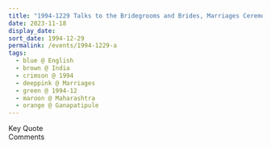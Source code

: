```yaml
---
title: "1994-1229 Talks to the Bridegrooms and Brides, Marriages Ceremony, Gaṇapatīpuḷe, Maharashtra, India"
date: 2023-11-18
display_date: 
sort_date: 1994-12-29
permalink: /events/1994-1229-a
tags:
  - blue @ English
  - brown @ India
  - crimson @ 1994
  - deeppink @ Marriages
  - green @ 1994-12
  - maroon @ Maharashtra
  - orange @ Ganapatipule
---
```


<wave-list>
  <list-title color="green" width="75">Key Quote</list-title>
  <list-item color="BlanchedAlmond"  width="200"></list-item>
  <list-item color="Lavender"></list-item>
  <list-item color="BlanchedAlmond"></list-item>
</wave-list>

<br>

<wave-list>
  <list-title color="green" width="75">Comments</list-title>
  <list-item color="BlanchedAlmond"  width="200"></list-item>
  <list-item color="Lavender"></list-item>
  <list-item color="BlanchedAlmond"></list-item>
</wave-list>